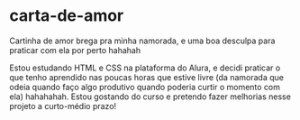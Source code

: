 # carta-de-amor
Cartinha de amor brega pra minha namorada, e uma boa desculpa para praticar com ela por perto hahahah

Estou estudando  HTML e CSS na plataforma do Alura, e decidi praticar o que tenho aprendido nas poucas horas que estive livre (da namorada que odeia quando faço algo
produtivo quando poderia curtir o momento com ela) hahahahah. Estou  gostando do curso e pretendo fazer melhorias nesse projeto a curto-médio prazo!
